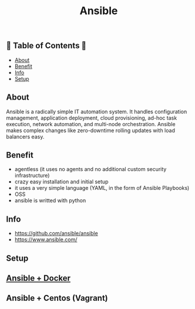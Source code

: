 <h1 align="center">Ansible </h1> <br>
<h2>🐍 Table of Contents 🐍</h2>

- [About](#about)
- [Benefit](#benefit)
- [Info](#info)
- [Setup](#setup)

## About
Ansible is a radically simple IT automation system. It handles configuration management, application deployment, cloud provisioning, ad-hoc task execution, network automation, and multi-node orchestration. Ansible makes complex changes like zero-downtime rolling updates with load balancers easy.

## Benefit
- agentless (it uses no agents and no additional custom security infrastructure)
- crazy easy installation and initial setup
- it uses a very simple language (YAML, in the form of Ansible Playbooks) 
- OSS
- ansible is writted with python

## Info
- https://github.com/ansible/ansible
- https://www.ansible.com/


## Setup

## [Ansible + Docker](https://github.com/yuyatinnefeld/ansible/tree/master/docker)

## Ansible + Centos (Vagrant)



